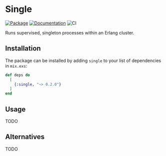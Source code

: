 # Single

[![Package](https://img.shields.io/hexpm/v/single.svg)](https://hex.pm/packages/single) [![Documentation](http://img.shields.io/badge/hex.pm-docs-green.svg?style=flat)](https://hexdocs.pm/single) ![CI](https://github.com/balexand/single/actions/workflows/elixir.yml/badge.svg)

Runs supervised, singleton processes within an Erlang cluster.

## Installation

The package can be installed by adding `single` to your list of dependencies in `mix.exs`:

```elixir
def deps do
  [
    {:single, "~> 0.2.0"}
  ]
end
```

## Usage

TODO

## Alternatives

TODO
